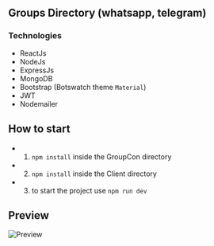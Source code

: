 ## Groups Directory (whatsapp, telegram)

### Technologies

- ReactJs
- NodeJs
- ExpressJs
- MongoDB
- Bootstrap (Botswatch theme `Material`)
- JWT
- Nodemailer

## How to start

- 1. `npm install` inside the GroupCon directory
- 2.  `npm install` inside the Client directory
- 3. to start the project use `npm run dev`

## Preview

![Preview](https://github.com/JhonasV/groupcon/blob/master/client/src/preview3.gif?raw=true)
